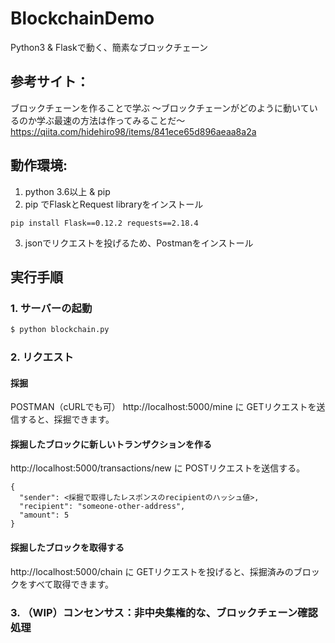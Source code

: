 # BlockchainDemo
Python3 &amp; Flaskで動く、簡素なブロックチェーン

## 参考サイト：
ブロックチェーンを作ることで学ぶ 〜ブロックチェーンがどのように動いているのか学ぶ最速の方法は作ってみることだ〜
https://qiita.com/hidehiro98/items/841ece65d896aeaa8a2a

## 動作環境:
1. python 3.6以上 & pip
2. pip でFlaskとRequest libraryをインストール

```
pip install Flask==0.12.2 requests==2.18.4
```

3. jsonでリクエストを投げるため、Postmanをインストール

## 実行手順
### 1. サーバーの起動
```bash
$ python blockchain.py
```

### 2. リクエスト
#### 採掘
POSTMAN（cURLでも可）
http://localhost:5000/mine に GETリクエストを送信すると、採掘できます。

#### 採掘したブロックに新しいトランザクションを作る
http://localhost:5000/transactions/new に POSTリクエストを送信する。
```
{
  "sender": <採掘で取得したレスポンスのrecipientのハッシュ値>,
  "recipient": "someone-other-address",
  "amount": 5
}
```

#### 採掘したブロックを取得する
http://localhost:5000/chain に GETリクエストを投げると、採掘済みのブロックをすべて取得できます。

### 3. （WIP）コンセンサス：非中央集権的な、ブロックチェーン確認処理
